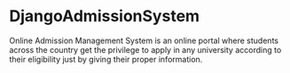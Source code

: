 # DjangoAdmissionSystem
Online Admission Management System is an online portal where students across the country get the privilege to apply in any university according to their eligibility just by giving their proper information.
